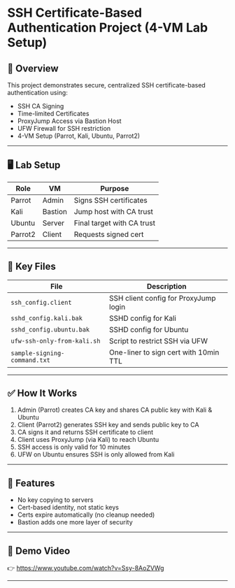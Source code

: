# SSH Certificate-Based Authentication Project (4-VM Lab Setup)

## 🔐 Overview

This project demonstrates secure, centralized SSH certificate-based authentication using:

- SSH CA Signing
- Time-limited Certificates
- ProxyJump Access via Bastion Host
- UFW Firewall for SSH restriction
- 4-VM Setup (Parrot, Kali, Ubuntu, Parrot2)

---

## 🖥️ Lab Setup

| Role       | VM       | Purpose                    |
|------------|----------|----------------------------|
| Parrot     | Admin    | Signs SSH certificates     |
| Kali       | Bastion  | Jump host with CA trust    |
| Ubuntu     | Server   | Final target with CA trust |
| Parrot2    | Client   | Requests signed cert       |

---

## 🔧 Key Files

| File                        | Description                            |
|-----------------------------|----------------------------------------|
| `ssh_config.client`         | SSH client config for ProxyJump login  |
| `sshd_config.kali.bak`      | SSHD config for Kali                   |
| `sshd_config.ubuntu.bak`    | SSHD config for Ubuntu                 |
| `ufw-ssh-only-from-kali.sh` | Script to restrict SSH via UFW         |
| `sample-signing-command.txt`| One-liner to sign cert with 10min TTL  |

---

## ✅ How It Works

1. Admin (Parrot) creates CA key and shares CA public key with Kali & Ubuntu
2. Client (Parrot2) generates SSH key and sends public key to CA
3. CA signs it and returns SSH certificate to client
4. Client uses ProxyJump (via Kali) to reach Ubuntu
5. SSH access is only valid for 10 minutes
6. UFW on Ubuntu ensures SSH is only allowed from Kali

---

## 🎯 Features

- No key copying to servers
- Cert-based identity, not static keys
- Certs expire automatically (no cleanup needed)
- Bastion adds one more layer of security

---

## 📸 Demo Video

👉 https://www.youtube.com/watch?v=Ssy-8AoZVWg

---

